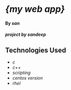 # _{my web app}_

#### By _**san**_

#### _project by sandeep_

## Technologies Used

* _c_
* _c++_
* _scripting_
* _centos version_
* _rhel_
